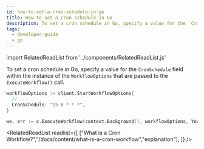 ```yaml
---
id: how-to-set-a-cron-schedule-in-go
title: How to set a cron schedule in Go
description: To set a cron schedule in Go, specify a value for the `CronSchedule` field within the instance of the `WorkflowOptions` that are passed to the `ExecuteWorkflow()` call.
tags:
  - developer-guide
  - go
---
```


import RelatedReadList from '../components/RelatedReadList.js'

To set a cron schedule in Go, specify a value for the `CronSchedule` field within the instance of the `WorkflowOptions` that are passed to the `ExecuteWorkflow()` call.

```go
workflowOptions := client.StartWorkflowOptions{
  // ...
  CronSchedule: "15 8 * * *",
}

we, err := c.ExecuteWorkflow(context.Background(), workflowOptions, YourWorkflowDefinition)
```

<RelatedReadList
readlist={[
["What is a Cron Workflow?","/docs/content/what-is-a-cron-workflow","explanation"],
]}
/>
